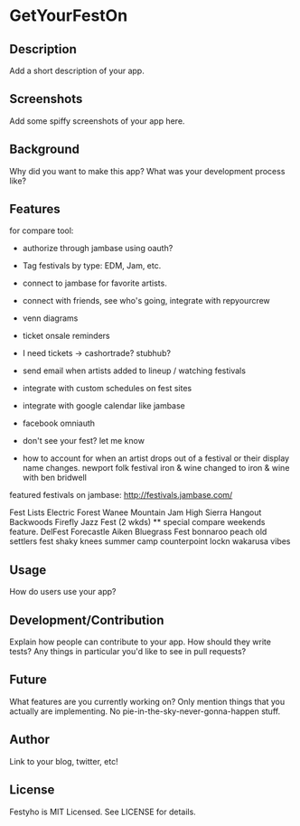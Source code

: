 # GetYourFestOn

## Description

Add a short description of your app.

## Screenshots

Add some spiffy screenshots of your app here.

## Background

Why did you want to make this app? What was your development process
like?

## Features

for compare tool:
- authorize through jambase using oauth?
- Tag festivals by type: EDM, Jam, etc.
- connect to jambase for favorite artists.
- connect with friends, see who's going, integrate with repyourcrew
- venn diagrams
- ticket onsale reminders
- I need tickets -> cashortrade? stubhub?
- send email when artists added to lineup / watching festivals
- integrate with custom schedules on fest sites
- integrate with google calendar like jambase

- facebook omniauth
- don't see your fest? let me know

- how to account for when an artist drops out of a festival or their display name changes.
newport folk festival iron & wine changed to iron & wine with ben bridwell

featured festivals on jambase:
http://festivals.jambase.com/


Fest Lists
Electric Forest
Wanee
Mountain Jam
High Sierra
Hangout
Backwoods
Firefly
Jazz Fest (2 wkds) ** special compare weekends feature.
DelFest
Forecastle
Aiken Bluegrass Fest
bonnaroo
peach
old settlers fest
shaky knees
summer camp
counterpoint
lockn
wakarusa
vibes







## Usage

How do users use your app?

## Development/Contribution

Explain how people can contribute to your app. How should they write tests?
Any things in particular you'd like to see in pull requests?

## Future

What features are you currently working on? Only mention things that you
actually are implementing. No pie-in-the-sky-never-gonna-happen stuff.

## Author

Link to your blog, twitter, etc!

## License

Festyho is MIT Licensed. See LICENSE for details.